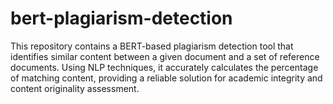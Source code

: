 # bert-plagiarism-detection
This repository contains a BERT-based plagiarism detection tool that identifies similar content between a given document and a set of reference documents. Using NLP techniques, it accurately calculates the percentage of matching content, providing a reliable solution for academic integrity and content originality assessment.
